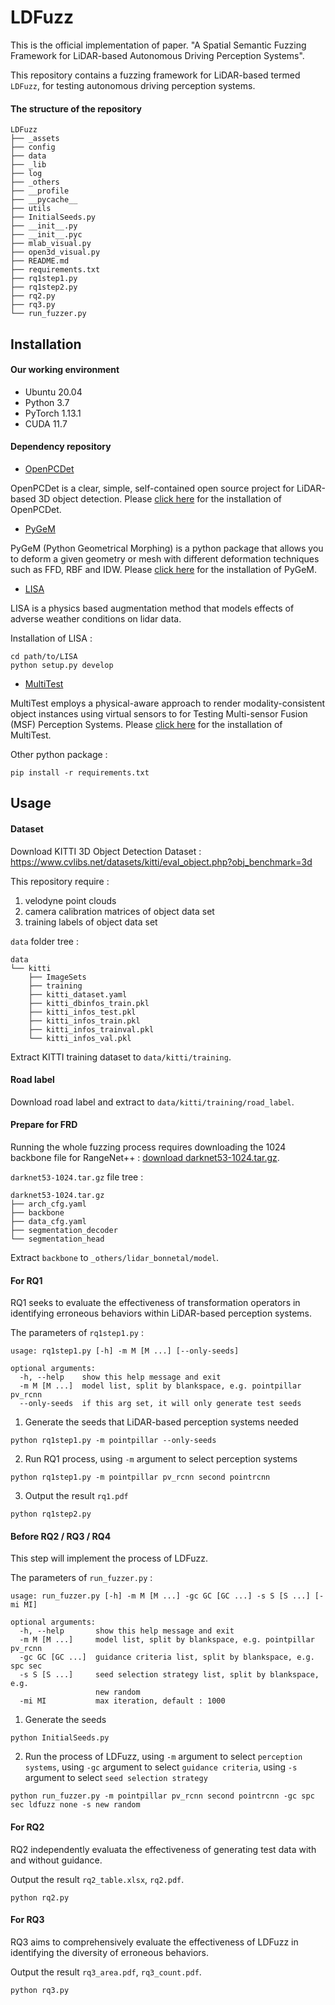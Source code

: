 LDFuzz
======

This is the official implementation of paper. "A Spatial Semantic Fuzzing Framework for LiDAR-based Autonomous Driving Perception Systems".

This repository contains a fuzzing framework for LiDAR-based termed `LDFuzz`, for testing autonomous driving perception systems.

#### The structure of the repository
```
LDFuzz
├── _assets
├── config
├── data
├── _lib
├── log
├── _others
├── __profile
├── __pycache__
├── utils
├── InitialSeeds.py
├── __init__.py
├── __init__.pyc
├── mlab_visual.py
├── open3d_visual.py
├── README.md
├── requirements.txt
├── rq1step1.py
├── rq1step2.py
├── rq2.py
├── rq3.py
└── run_fuzzer.py
```

## Installation

#### Our working environment
- Ubuntu 20.04
- Python 3.7
- PyTorch 1.13.1
- CUDA 11.7

#### Dependency repository
- [OpenPCDet](https://github.com/open-mmlab/OpenPCDet)

OpenPCDet is a clear, simple, self-contained open source project for LiDAR-based 3D object detection. Please [click here](https://github.com/open-mmlab/OpenPCDet/blob/master/docs/INSTALL.md) for the installation of OpenPCDet.

- [PyGeM](https://github.com/mathLab/PyGeM)

PyGeM (Python Geometrical Morphing) is a python package that allows you to deform a given geometry or mesh with different deformation techniques such as FFD, RBF and IDW. Please [click here](https://github.com/mathLab/PyGeM/blob/master/README.md#dependencies-and-installation) for the installation of PyGeM.

- [LISA](https://github.com/velatkilic/LISA)

LISA is a physics based augmentation method that models effects of adverse weather conditions on lidar data.

Installation of LISA :
```
cd path/to/LISA
python setup.py develop
```

- [MultiTest](https://github.com/MSFTest/MultiTest)

MultiTest employs a physical-aware approach to render modality-consistent object instances using virtual sensors to for Testing Multi-sensor Fusion (MSF) Perception Systems. Please [click here](https://github.com/MSFTest/MultiTest/blob/master/readme.md#installation) for the installation of MultiTest.

Other python package :
```
pip install -r requirements.txt
```

## Usage

#### Dataset
Download KITTI 3D Object Detection Dataset : https://www.cvlibs.net/datasets/kitti/eval_object.php?obj_benchmark=3d

This repository require :
1. velodyne point clouds
2. camera calibration matrices of object data set
3. training labels of object data set

`data` folder tree :
```
data
└── kitti
    ├── ImageSets
    ├── training
    ├── kitti_dataset.yaml
    ├── kitti_dbinfos_train.pkl
    ├── kitti_infos_test.pkl
    ├── kitti_infos_train.pkl
    ├── kitti_infos_trainval.pkl
    └── kitti_infos_val.pkl
```

Extract KITTI training dataset to `data/kitti/training`.

#### Road label

Download road label and extract to `data/kitti/training/road_label`.

#### Prepare for FRD

Running the whole fuzzing process requires downloading the 1024 backbone file for RangeNet++ : [download darknet53-1024.tar.gz](http://www.ipb.uni-bonn.de/html/projects/bonnetal/lidar/semantic/models/darknet53-1024.tar.gz).

`darknet53-1024.tar.gz` file tree :
```
darknet53-1024.tar.gz
├── arch_cfg.yaml
├── backbone
├── data_cfg.yaml
├── segmentation_decoder
└── segmentation_head
```

Extract `backbone` to `_others/lidar_bonnetal/model`.

#### For RQ1
RQ1 seeks to evaluate the effectiveness of transformation operators in identifying erroneous behaviors within LiDAR-based perception systems.

The parameters of `rq1step1.py` :
```
usage: rq1step1.py [-h] -m M [M ...] [--only-seeds]

optional arguments:
  -h, --help    show this help message and exit
  -m M [M ...]  model list, split by blankspace, e.g. pointpillar pv_rcnn
  --only-seeds  if this arg set, it will only generate test seeds
```

1. Generate the seeds that LiDAR-based perception systems needed
```
python rq1step1.py -m pointpillar --only-seeds
```

2. Run RQ1 process, using `-m` argument to select perception systems
```
python rq1step1.py -m pointpillar pv_rcnn second pointrcnn
```

3. Output the result `rq1.pdf`
```
python rq1step2.py
```

#### Before RQ2 / RQ3 / RQ4
This step will implement the process of LDFuzz.

The parameters of `run_fuzzer.py` :
```
usage: run_fuzzer.py [-h] -m M [M ...] -gc GC [GC ...] -s S [S ...] [-mi MI]

optional arguments:
  -h, --help       show this help message and exit
  -m M [M ...]     model list, split by blankspace, e.g. pointpillar pv_rcnn
  -gc GC [GC ...]  guidance criteria list, split by blankspace, e.g. spc sec
  -s S [S ...]     seed selection strategy list, split by blankspace, e.g.
                   new random
  -mi MI           max iteration, default : 1000
```

1. Generate the seeds
```
python InitialSeeds.py
```

2. Run the process of LDFuzz, using `-m` argument to select `perception systems`, using `-gc` argument to select `guidance criteria`, using `-s` argument to select `seed selection strategy`
```
python run_fuzzer.py -m pointpillar pv_rcnn second pointrcnn -gc spc sec ldfuzz none -s new random
```

#### For RQ2
RQ2 independently evaluata the effectiveness of generating test data with and without guidance.

Output the result `rq2_table.xlsx`, `rq2.pdf`.
```
python rq2.py
```

#### For RQ3
RQ3 aims to comprehensively evaluate the effectiveness of LDFuzz in identifying the diversity of erroneous behaviors.

Output the result `rq3_area.pdf`, `rq3_count.pdf`.
```
python rq3.py
```
